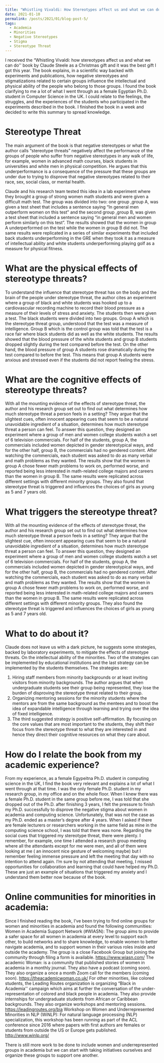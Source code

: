 ```yaml
---
title: "Whistling Vivaldi: How Stereotypes affect us and what we can do about them?"
date: 2021-01-10
permalink: /posts/2021/01/blog-post-5/
tags:
  - Academia
  - Minorities
  - Negative Stereotypes
  - Stigma
  - Stereotype Threat
---
```


I received the “Whistling Vivaldi: how stereotypes affect us and what we can do'' book by Claude Steele as a Christmas gift and it was the best gift I got this year. The book explains, in a scientific way backed with experiments and publications, how negative stereotypes and stigmatizations related to certain groups influence the intellectual and physical ability of the people who belong to those groups. I found the book clarifying to me a lot of what I went through as a female Egyptian Ph.D. student in Computer Science in the UK. I could relate to the feelings, the struggles, and the experiences of the students who participated in the experiments described in the book. I finished the book in a week and decided to write this summary to spread knowledge.

Stereotype Threat
=================
The main argument of the book is that negative stereotypes or what the author calls “stereotype threats” negatively affect the performance of the groups of people who suffer from negative stereotypes in any walk of life, for example, women in advanced math courses, black students in universities and white men in physical competition. He argues that this underperformance is a consequence of the pressure that these groups are under due to trying to disprove that negative stereotypes related to their race, sex, social class, or mental health.

Claude and his research team tested this idea in a lab experiment where they brought a group of strong women math students and were given a difficult math test. The group was divided into two: one group ,group A, was given a test sheet that includes a sentence saying “In general men outperform women on this test” and the second group ,group B, was given a test sheet that included a sentence saying “in general men and women perform similarly on this test”. The results showed that the women in group A underperformed on the test while the women in group B did not. The same results were replicated in a series of similar experiments that included back students underperforming in the GRE when they took it as a measure of intellectual ability and white students underperforming playing golf as a measure for physical fitness.

What are the physical effects of stereotype threats?
====================================================
To understand the influence that stereotype threat has on the body and the brain of the people under stereotype threat, the author cites an experiment where a group of black and white students was hooked up to a cardiovascular recording machine to record their blood pressure as a measure of their levels of stress and anxiety.  The students then were given a test. The black students were divided into two groups. Group A which is the stereotype threat group, understood that the test was a measure of intelligence. Group B which is the control group was told that the test is a race fair where black students did as well as the white students. The results showed that the blood pressure of the white students and group B students dropped slightly during the test compared before the test. On the other hand, the blood pressure of group A students rose dramatically during the test compared to before the test. This means that group A students were anxious and stressed even if the students did not report feeling the stress.

What are the cognitive effects of stereotype threats?
=====================================================
With all the mounting evidence of the effects of stereotype threat, the author and his research group set out to find out what determines how much stereotype threat a person feels in a setting? They argue that the slightest cues, often innocent appearing cues that seem to be a natural unavoidable ingredient of a situation, determines how much stereotype threat a person can feel. To answer this question, they designed an experiment where a group of men and women college students watch a set of 6 television commercials. For half of the students, group A, the commercials included women depicted in gender stereotypical ways, and for the other half, group B, the commercials had no gendered content. After watching the commercials, each student was asked to do as many verbal and math problems as they wanted. The results show that the women in group A chose fewer math problems to work on, performed worse, and reported being less interested in math-related college majors and careers than the women in group B. The same results were replicated across different settings with different minority groups. They also found that stereotype threat is triggered and influences the choices of girls as young as 5 and 7 years old.

What triggers the stereotype threat?
====================================
With all the mounting evidence of the effects of stereotype threat, the author and his research group set out to find out what determines how much stereotype threat a person feels in a setting? They argue that the slightest cue, often innocent appearing cues that seem to be a natural unavoidable ingredient of a situation, determines how much stereotype threat a person can feel. To answer this question, they designed an experiment where a group of men and women college students watch a set of 6 television commercials. For half of the students, group A, the commercials included women depicted in gender stereotypical ways, and for the other half, group B, the commercials had no gendered content. After watching the commercials, each student was asked to do as many verbal and math problems as they wanted. The results show that the women in group A chose fewer math problems to work on, performed worse, and reported being less interested in math-related college majors and careers than the women in group B. The same results were replicated across different settings with different minority groups. They also found the stereotype threat is triggered and influences the choices of girls as young as 5 and 7 years old.

What to do about it?
=====================
Claude does not leave us with a dark picture, he suggests some strategies, backed by laboratory experiments, to mitigate the effects of stereotype threats. On the intellectual ability of the minorities. Two of the strategies can be implemented by educational institutions and the last strategy can be implemented by the students themselves.
The strategies are:
1) Hiring staff members from minority backgrounds or at least inviting visitors from minority backgrounds. The author argues that when undergraduate students see their group being represented, they lose the burden of disproving the stereotype threat related to their group.
2) Organizing mentoring sessions for the minority students where the mentors are from the same background as the mentees and to boost the idea of expandable intelligence through learning and trying over the idea of fixed intelligence.
3) The third suggested strategy is positive self-affirmation. By focusing on the core values that are most important to the students, they shift their focus from the stereotype threat to what they are interested in and hence they direct their cognitive resources on what they care about.

How do I relate the book from my academic experience?
=======================================================
From my experience, as a female Egypeitna Ph.D. student in computing science in the UK, I find the book very relevant and explains a lot of what I went through at that time. I was the only female Ph.D. student in my research group, in my office and on the whole floor.  When I knew there was a female Ph.D. student in the same group before me, I was told that she dropped out of the Ph.D. after finishing 3 years, I felt the pressure to finish my Ph.D. successfully to disprove the negative stigma about women in academia and computing science. Unfortunately, that was not the case as my Ph.D. ended as a master’s degree after 4 years. When I asked if there are female lecturers or researchers working in the same field as mine in the computing science school, I was told that there was none. Regarding the social cues that triggered my stereotype threat, there were plenty. I remember, for example, one time I attended a research group meeting where all the attendants except for me were men, and all of them were looking at me ( an innocent nice gesture of welcoming maybe) but I remember feeling immense pressure and left the meeting that day with no intention to attend again. I’m sure by not attending that meeting, I missed opportunities for collaboration and learning that could have helped my Ph.D. These are just an example of situations that triggered my anxiety and I understand them better now because of the book.

Online communities for minorities in academia:
==============================================
Since I finished reading the book, I’ve been trying to find online groups for women and minorities in academia and found the following communities:
Women in Academia Support Network (#WIASN): The group aims to provide a safer space for all women in academia at every level to support each other, to build networks and to share knowledge, to enable women to better navigate academia, and to support women in their various roles inside and outside the academy. The group is a close Facebook Group but joining the community through filing a form is available. https://www.wiasn.com/
The academic Woman: is a community that published stories of women in academia in a monthly journal. They also have a podcast (coming soon). They also organize a once a month Zoom call for the members (coming soon). https://theacademicwoman.co.uk/
For other minorities, like colored students, the Leading Routes organization is organizing “Black in Academia'' campaign which aims at further the conversation of the under-representation of colored and black people in academia.  They also provide internships for undergraduate students from African or Caribbean backgrounds. They also organize workshops and mentoring sessions. https://leadingroutes.org/bia
Workshop on Women and Underrepresented Minorities in NLP (WiNLP): For natural language processing (NLP) specialization, this workshop has been running as part of the ACL conference since 2016 where papers with first authors are females or students from outside the US or Europe gets published.  http://www.winlp.org/

There is still more work to be done to include women and underrepresented groups in academia but we can start with taking initiatives ourselves and organize these groups to support one another.



